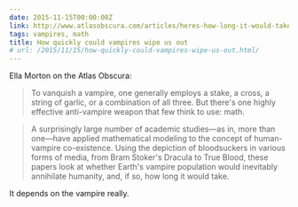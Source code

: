 ```yaml
---
date: 2015-11-15T00:00:00Z
link: http://www.atlasobscura.com/articles/heres-how-long-it-would-take-for-vampires-to-annihilate-humanity
tags: vampires, math
title: How quickly could vampires wipe us out
# url: /2015/11/15/how-quickly-could-vampires-wipe-us-out.html/
---
```


Ella Morton on the Atlas Obscura:

> To vanquish a vampire, one generally employs a stake, a cross, a string of garlic, or a combination of all three. But there's one highly effective anti-vampire weapon that few think to use: math.

>A surprisingly large number of academic studies—as in, more than one—have applied mathematical modeling to the concept of human-vampire co-existence. Using the depiction of bloodsuckers in various forms of media, from Bram Stoker's Dracula to True Blood, these papers look at whether Earth's vampire population would inevitably annihilate humanity, and, if so, how long it would take.

It depends on the vampire really.